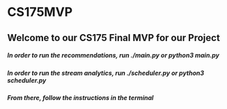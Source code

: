 # CS175MVP

## Welcome to our CS175 Final MVP for our Project

##### In order to run the recommendations, run ./main.py or python3 main.py
##### In order to run the stream analytics, run ./scheduler.py or python3 scheduler.py
##### From there, follow the instructions in the terminal
